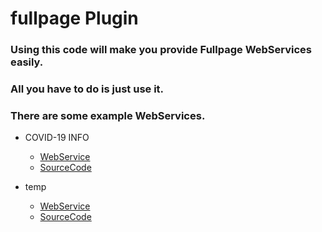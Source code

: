 # fullpage Plugin
### Using this code will make you provide Fullpage WebServices easily.<br>
### All you have to do is just use it.<br>
### There are some example WebServices.<br>



* COVID-19 INFO
  - [WebService](http://jrw9215.dothome.co.kr/covid19/html/covid19.html)
  - [SourceCode](https://github.com/Blanc-et-noir/COVID-19-INFO/tree/main/covid19)

* temp
  - [WebService](https://www.google.co.kr/webhp)
  - [SourceCode](http://jrw9215.dothome.co.kr/covid19.html)
